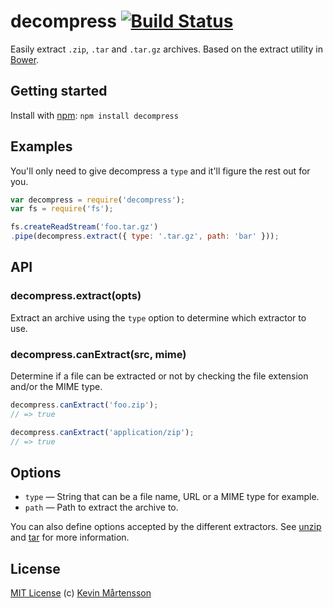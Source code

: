 # decompress [![Build Status](https://secure.travis-ci.org/kevva/decompress.png?branch=master)](http://travis-ci.org/kevva/decompress)

Easily extract `.zip`, `.tar` and `.tar.gz` archives. Based on the extract
utility in [Bower](https://github.com/bower/bower).

## Getting started

Install with [npm](https://npmjs.org/package/decompress): `npm install decompress`

## Examples

You'll only need to give decompress a `type` and it'll figure the rest out for
you.

```js
var decompress = require('decompress');
var fs = require('fs');

fs.createReadStream('foo.tar.gz')
.pipe(decompress.extract({ type: '.tar.gz', path: 'bar' }));
```

## API

### decompress.extract(opts)

Extract an archive using the `type` option to determine which extractor to use.

### decompress.canExtract(src, mime)

Determine if a file can be extracted or not by checking the file extension
and/or the MIME type.

```js
decompress.canExtract('foo.zip');
// => true

decompress.canExtract('application/zip');
// => true
```

## Options

* `type` — String that can be a file name, URL or a MIME type for example.
* `path` — Path to extract the archive to.

You can also define options accepted by the different extractors. See [unzip](https://github.com/nearinfinity/node-unzip/) and [tar](https://github.com/isaacs/node-tar/)
for more information.

## License

[MIT License](http://en.wikipedia.org/wiki/MIT_License) (c) [Kevin Mårtensson](http://kevinmartensson.com)
